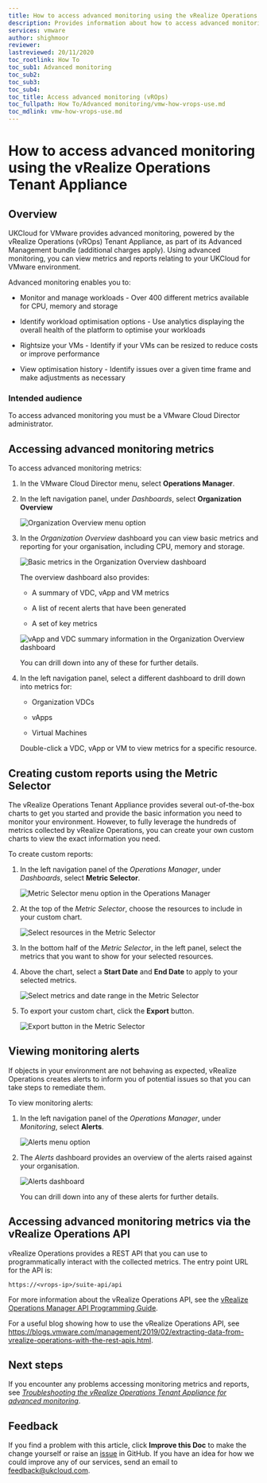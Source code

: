 ```yaml
---
title: How to access advanced monitoring using the vRealize Operations Tenant Appliance
description: Provides information about how to access advanced monitoring metrics and reporting in UKCloud for VMware provided by the vRealize Operations (vROps) Tenant Appliance
services: vmware
author: shighmoor
reviewer:  
lastreviewed: 20/11/2020
toc_rootlink: How To
toc_sub1: Advanced monitoring
toc_sub2:
toc_sub3:
toc_sub4:
toc_title: Access advanced monitoring (vROps)
toc_fullpath: How To/Advanced monitoring/vmw-how-vrops-use.md
toc_mdlink: vmw-how-vrops-use.md
---
```


# How to access advanced monitoring using the vRealize Operations Tenant Appliance

## Overview

UKCloud for VMware provides advanced monitoring, powered by the vRealize Operations (vROps) Tenant Appliance, as part of its Advanced Management bundle (additional charges apply). Using advanced monitoring, you can view metrics and reports relating to your UKCloud for VMware environment.

Advanced monitoring enables you to:

- Monitor and manage workloads - Over 400 different metrics available for CPU, memory and storage

- Identify workload optimisation options - Use analytics displaying the overall health of the platform to optimise your workloads

- Rightsize your VMs - Identify if your VMs can be resized to reduce costs or improve performance

- View optimisation history - Identify issues over a given time frame and make adjustments as necessary

### Intended audience

To access advanced monitoring you must be a VMware Cloud Director administrator.

## Accessing advanced monitoring metrics

To access advanced monitoring metrics:

1. In the VMware Cloud Director menu, select **Operations Manager**.

2. In the left navigation panel, under *Dashboards*, select **Organization Overview**

    ![Organization Overview menu option](images/vmw-vrops-mnu-overview.png)

3. In the *Organization Overview* dashboard you can view basic metrics and reporting for your organisation, including CPU, memory and storage.

    ![Basic metrics in the Organization Overview dashboard](images/vmw-vrops-org-overview.png)

    The overview dashboard also provides:

    - A summary of VDC, vApp and VM metrics

    - A list of recent alerts that have been generated

    - A set of key metrics

    ![vApp and VDC summary information in the Organization Overview dashboard](images/vmw-vrops-org-overview-more.png)

    You can drill down into any of these for further details.

4. In the left navigation panel, select a different dashboard to drill down into metrics for:

    - Organization VDCs

    - vApps

    - Virtual Machines

    Double-click a VDC, vApp or VM to view metrics for a specific resource.

## Creating custom reports using the Metric Selector

The vRealize Operations Tenant Appliance provides several out-of-the-box charts to get you started and provide the basic information you need to monitor your environment. However, to fully leverage the hundreds of metrics collected by vRealize Operations, you can create your own custom charts to view the exact information you need.

To create custom reports:

1. In the left navigation panel of the *Operations Manager*, under *Dashboards*, select **Metric Selector**.

    ![Metric Selector menu option in the Operations Manager](images/vmw-vrops-mnu-metric-selector.png)

2. At the top of the *Metric Selector*, choose the resources to include in your custom chart.

    ![Select resources in the Metric Selector](images/vmw-vrops-metric-selector-resources.png)

3. In the bottom half of the *Metric Selector*, in the left panel, select the metrics that you want to show for your selected resources.

4. Above the chart, select a **Start Date** and **End Date** to apply to your selected metrics.

    ![Select metrics and date range in the Metric Selector](images/vmw-vrops-metric-selector-metrics.png)

5. To export your custom chart, click the **Export** button.

    ![Export button in the Metric Selector](images/vmw-vrops-metric-selector-btn-export.png)

## Viewing monitoring alerts

If objects in your environment are not behaving as expected, vRealize Operations creates alerts to inform you of potential issues so that you can take steps to remediate them.

To view monitoring alerts:

1. In the left navigation panel of the _Operations Manager_, under _Monitoring_, select **Alerts**.

    ![Alerts menu option](images/vmw-vrops-mnu-alerts.png)

2. The _Alerts_ dashboard provides an overview of the alerts raised against your organisation.

    ![Alerts dashboard](images/vmw-vrops-alerts.png)

    You can drill down into any of these alerts for further details.

## Accessing advanced monitoring metrics via the vRealize Operations API

vRealize Operations provides a REST API that you can use to programmatically interact with the collected metrics. The entry point URL for the API is:

`https://<vrops-ip>/suite-api/api`

For more information about the vRealize Operations API, see the [vRealize Operations Manager API Programming Guide](https://docs.vmware.com/en/vRealize-Operations-Manager/8.1/com.vmware.vcom.api.doc/GUID-79DD20A4-2F38-4EAB-94BF-771DF2C596B1.html).

For a useful blog showing how to use the vRealize Operations API, see <https://blogs.vmware.com/management/2019/02/extracting-data-from-vrealize-operations-with-the-rest-apis.html>.

## Next steps

If you encounter any problems accessing monitoring metrics and reports, see [_Troubleshooting the vRealize Operations Tenant Appliance for advanced monitoring_](vmw-ref-vrops-trouble.md).

## Feedback

If you find a problem with this article, click **Improve this Doc** to make the change yourself or raise an [issue](https://github.com/UKCloud/documentation/issues) in GitHub. If you have an idea for how we could improve any of our services, send an email to <feedback@ukcloud.com>.
